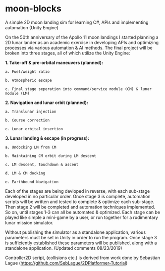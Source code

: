 # moon-blocks
A simple 2D moon landing sim for learning C#, APIs and implementing automation (Unity Engine)

On the 50th anniversary of the Apollo 11 moon landings I started planning a 2D lunar lander as an academic exercise in
developing APIs and optimizing processes via various automation & AI methods. The final project will be broken into
three stages, all of which utilize the Unity Engine:

__1. Take-off & pre-orbital maneuvers (planned):__

    a. Fuel/weight ratio
    
    b. Atmospheric escape
    
    c. Final stage seperation into command/service module (CM) & lunar module (LM)
    
__2. Navigation and lunar orbit (planned):__

    a. Translunar injection
    
    b. Course correction
    
    c. Lunar orbital insertion
    
__3. Lunar landing & escape (in progress):__

    a. Undocking LM from CM
    
    b. Maintaining CM orbit during LM descent
    
    c. LM descent, touchdown & ascent
    
    d. LM & CM docking
    
    e. Earthbound Navigation
    
    
Each of the stages are being devloped in reverse, with each sub-stage developed in no particular order. Once stage 3 is
complete, automation scripts will be written and tested to complete & optimize each sub-stage. Then stage 2 will
be completed and automation techniques implemented. So on, until stages 1-3 can all be automated & optimized. Each
stage can be played like simple a mini-game by a user, or run together for a rudimentary lunar mission simulator.

Without publishing the simulator as a standalone application, various parameters must be set in Unity in order to run the
program. Once stage 3 is sufficiently established these parameters will be published, along with a standalone application.
(Updated comments 08/23/2019)

Controller2D script, (collisions etc.) is derived from work done by Sebastian Lague 
(https://github.com/SebLague/2DPlatformer-Tutorial)

